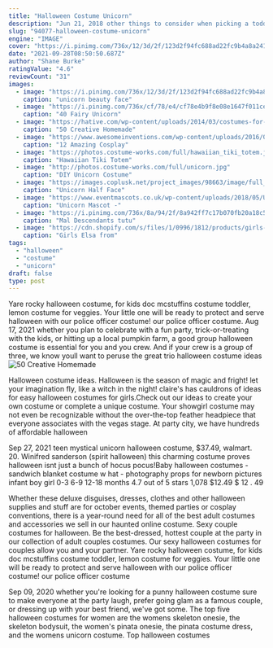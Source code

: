 ```yaml
---
title: "Halloween Costume Unicorn"
description: "Jun 21, 2018 other things to consider when picking a toddler halloween costume:  Ah yes, a narwhal  the unicorn of the sea. Your kiddos will look positively magical sporting this on halloween"
slug: "94077-halloween-costume-unicorn"
engine: "IMAGE"
cover: "https://i.pinimg.com/736x/12/3d/2f/123d2f94fc688ad22fc9b4a8a241c4dd.jpg"
date: "2021-09-28T08:50:50.687Z"
author: "Shane Burke"
ratingValue: "4.6"
reviewCount: "31"
images:
  - image: "https://i.pinimg.com/736x/12/3d/2f/123d2f94fc688ad22fc9b4a8a241c4dd.jpg"
    caption: "unicorn beauty face"
  - image: "https://i.pinimg.com/736x/cf/78/e4/cf78e4b9f8e08e1647f011ce897db776.jpg"
    caption: "40 Fairy Unicorn"
  - image: "https://hative.com/wp-content/uploads/2014/03/costumes-for-kids/41-peacock-kid-costume-idea.jpg"
    caption: "50 Creative Homemade"
  - image: "https://www.awesomeinventions.com/wp-content/uploads/2016/05/awesome-cosplay-zim.jpg"
    caption: "12 Amazing Cosplay"
  - image: "https://photos.costume-works.com/full/hawaiian_tiki_totem.jpg"
    caption: "Hawaiian Tiki Totem"
  - image: "http://photos.costume-works.com/full/unicorn.jpg"
    caption: "DIY Unicorn Costume"
  - image: "https://images.coplusk.net/project_images/98663/image/full_IMG_0122_1311604704.jpg"
    caption: "Unicorn Half Face"
  - image: "https://www.eventmascots.co.uk/wp-content/uploads/2018/05/Unicorn-Mascot-.jpg"
    caption: "Unicorn Mascot -"
  - image: "https://i.pinimg.com/736x/8a/94/2f/8a942ff7c17b070fb20a18c5224c3ce8.jpg"
    caption: "Mal Descendants tutu"
  - image: "https://cdn.shopify.com/s/files/1/0996/1812/products/girls-elsa-from-frozen-inspired-halloween-costume-dress-40-59-99-10y12y-2t3t-32829007748-4t5y-mia-belle-baby_395_620x.jpg?v=1602269787"
    caption: "Girls Elsa from"
tags:
  - "halloween"
  - "costume"
  - "unicorn"
draft: false
type: post
---
```


Yare rocky halloween costume, for kids doc mcstuffins costume toddler, lemon costume for veggies. Your little one will be ready to protect and serve halloween with our police officer costume! our police officer costume. Aug 17, 2021 whether you plan to celebrate with a fun party, trick-or-treating with the kids, or hitting up a local pumpkin farm, a good group halloween costume is essential for you and you crew. And if your crew is a group of three, we know youll want to peruse the great trio halloween costume ideas
![50 Creative Homemade](https://hative.com/wp-content/uploads/2014/03/costumes-for-kids/41-peacock-kid-costume-idea.jpg "50 Creative Homemade")

Halloween costume ideas. Halloween is the season of magic and fright! let your imagination fly, like a witch in the night! claire&#39;s has cauldrons of ideas for easy halloween costumes for girls.Check out our ideas to create your own costume or complete a unique costume. Your showgirl costume may not even be recognizable without the over-the-top feather headpiece that everyone associates with the vegas stage. At party city, we have hundreds of affordable halloween
<!--inArticleAds-->

<!--galleryOne-->

Sep 27, 2021 teen mystical unicorn halloween costume, $37.49, walmart. 20. Winifred sanderson (spirit halloween) this charming costume proves halloween isnt just a bunch of hocus pocus!Baby halloween costumes - sandwich blanket costume w hat - photography props for newborn pictures infant boy girl 0-3 6-9 12-18 months 4.7 out of 5 stars 1,078 $12.49 $ 12 . 49
<!--inArticleAds-->

<!--galleryTwo-->

Whether these deluxe disguises, dresses, clothes and other halloween supplies and stuff are for october events, themed parties or cosplay conventions, there is a year-round need for all of the best adult costumes and accessories we sell in our haunted online costume. Sexy couple costumes for halloween. Be the best-dressed, hottest couple at the party in our collection of adult couples costumes. Our sexy halloween costumes for couples allow you and your partner. Yare rocky halloween costume, for kids doc mcstuffins costume toddler, lemon costume for veggies. Your little one will be ready to protect and serve halloween with our police officer costume! our police officer costume
<!--galleryThree-->

Sep 09, 2020 whether you're looking for a punny halloween costume sure to make everyone at the party laugh, prefer going glam as a famous couple, or dressing up with your best friend, we've got some. The top five halloween costumes for women are the womens skeleton onesie, the skeleton bodysuit, the women's pinata onesie, the pinata costume dress, and the womens unicorn costume. Top halloween costumes